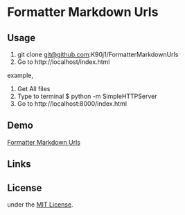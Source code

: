 # Formatter Markdown Urls

## Usage
1. git clone git@github.com:K90j1/FormatterMarkdownUrls
2. Go to http://localhost/index.html

example,
1. Get All files
2. Type to terminal  $ python -m SimpleHTTPServer
3. Go to http://localhost:8000/index.html

## Demo
[Formatter Markdown Urls](http://k90j1.github.io/FormatterMarkdownUrls)

## Links

## License
under the [MIT License](http://opensource.org/licenses/MIT).
